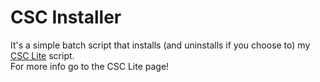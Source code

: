 # CSC Installer
It's a simple batch script that installs (and uninstalls if you choose to) my [CSC Lite](https://github.com/Chinchillus/CSC-Installer) script. <br/>
For more info go to the CSC Lite page!

